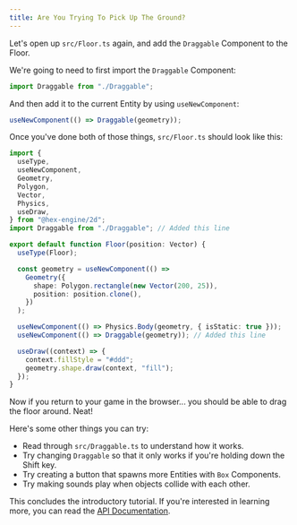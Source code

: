 ```yaml
---
title: Are You Trying To Pick Up The Ground?
---
```


Let's open up `src/Floor.ts` again, and add the `Draggable` Component to the Floor.

We're going to need to first import the `Draggable` Component:

```ts
import Draggable from "./Draggable";
```

And then add it to the current Entity by using `useNewComponent`:

```ts
useNewComponent(() => Draggable(geometry));
```

Once you've done both of those things, `src/Floor.ts` should look like this:

```ts
import {
  useType,
  useNewComponent,
  Geometry,
  Polygon,
  Vector,
  Physics,
  useDraw,
} from "@hex-engine/2d";
import Draggable from "./Draggable"; // Added this line

export default function Floor(position: Vector) {
  useType(Floor);

  const geometry = useNewComponent(() =>
    Geometry({
      shape: Polygon.rectangle(new Vector(200, 25)),
      position: position.clone(),
    })
  );

  useNewComponent(() => Physics.Body(geometry, { isStatic: true }));
  useNewComponent(() => Draggable(geometry)); // Added this line

  useDraw((context) => {
    context.fillStyle = "#ddd";
    geometry.shape.draw(context, "fill");
  });
}
```

Now if you return to your game in the browser... you should be able to drag the floor around. Neat!

Here's some other things you can try:

- Read through `src/Draggable.ts` to understand how it works.
- Try changing `Draggable` so that it only works if you're holding down the Shift key.
- Try creating a button that spawns more Entities with `Box` Components.
- Try making sounds play when objects collide with each other.

This concludes the introductory tutorial. If you're interested in learning more, you can read the [API Documentation](/docs/api-reference).
